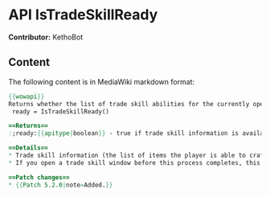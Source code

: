 # API IsTradeSkillReady

**Contributor:** KethoBot

## Content

The following content is in MediaWiki markdown format:

```mediawiki
{{wowapi}}
Returns whether the list of trade skill abilities for the currently open trade skill is available.
 ready = IsTradeSkillReady()

==Returns==
:;ready:{{apitype|boolean}} - true if trade skill information is available, false if it is still being retrieved.

==Details==
* Trade skill information (the list of items the player is able to craft) for the player's character is streamed to the client when the character logs in.
* If you open a trade skill window before this process completes, this function will return <code>false</code>. {{api|t=e|TRADE_SKILL_UPDATE}} will fire again once information is available.

==Patch changes==
* {{Patch 5.2.0|note=Added.}}
```